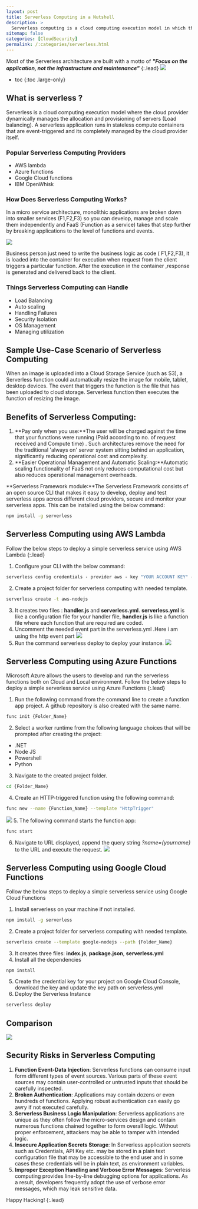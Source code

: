 ```yaml
---
layout: post
title: Serverless Computing in a Nutshell
description: >
  Serverless computing is a cloud computing execution model in which the cloud provider runs and manages the server. Read this blog for depeer insights, comparison of top cloud providers and security risks in serverless computing 
sitemap: false
categories: [CloudSecurity]
permalink: /:categories/serverless.html
---
```



Most of the Serverless architecture are built with a motto of ***"Focus on the application, not the infrastructure and maintenance"***
{:.lead}
![](https://r3dw0lfsec.in/assets/img/blog/cloudsecurity/serverlesscomputing/1.jpeg)

* toc
{:toc .large-only}

## What is serverless ?
Serverless is a cloud computing execution model where the cloud provider dynamically manages the allocation and provisioning of servers (Load balancing). A serverless application runs in stateless compute containers that are event-triggered and its completely managed by the cloud provider itself.

### Popular Serverless Computing Providers
* AWS lambda
* Azure functions
* Google Cloud functions
* IBM OpenWhisk

### How Does Serverless Computing Works?
In a micro service architecture, monolithic applications are broken down into smaller services (F1,F2,F3) so you can develop, manage and scale them independently and FaaS (Function as a service) takes that step further by breaking applications to the level of functions and events.

![](https://r3dw0lfsec.in/assets/img/blog/cloudsecurity/serverlesscomputing/2.png)

Business person just need to write the business logic as code ( F1,F2,F3), it is loaded into the container for execution when request from the client triggers a particular function. After the execution in the container ,response is generated and delivered back to the client.

### Things Serverless Computing can Handle
* Load Balancing
* Auto scaling
* Handling Failures
* Security Isolation
* OS Management
* Managing utilization

## Sample Use-Case Scenario of Serverless Computing
When an image is uploaded into a Cloud Storage Service (such as S3), a Serverless function could automatically resize the image for mobile, tablet, desktop devices. The event that triggers the function is the file that has been uploaded to cloud storage. Serverless function then executes the function of resizing the image.

## Benefits of Serverless Computing:

1. **Pay only when you use:**The user will be charged against the time that your functions were running (Paid according to no. of request received and Compute time) . Such architectures remove the need for the traditional 'always on' server system sitting behind an application, significantly reducing operational cost and complexity.
2. **Easier Operational Management and Automatic Scaling:**Automatic scaling functionality of FaaS not only reduces computational cost but also reduces operational management overheads.

**Serverless Framework module:**The Serverless Framework consists of an open source CLI that makes it easy to develop, deploy and test serverless apps across different cloud providers, secure and monitor your serverless apps. This can be installed using the below command:
```bash
npm install -g serverless
```

## Serverless Computing using AWS Lambda
Follow the below steps to deploy a simple serverless service using AWS Lambda
{:.lead}
1. Configure your CLI with the below command:
```bash
serverless config credentials - provider aws - key "YOUR ACCOUNT KEY" - secret " YOUR SECRET KEY"
```
2. Create a project folder for serverless computing with needed template.
```bash
serverless create -t aws-nodejs
```
3. It creates two files : **handler.js** and **serverless.yml**. **serverless.yml** is like a configuration file for your handler file, **handler.js** is like a function file where each function that are required are coded.
4. Uncomment the needed event part in the serverless.yml .Here i am using the http event part
![](https://r3dw0lfsec.in/assets/img/blog/cloudsecurity/serverlesscomputing/3.png)
5. Run the command serverless deploy to deploy your instance.
![](https://r3dw0lfsec.in/assets/img/blog/cloudsecurity/serverlesscomputing/4.png)

## Serverless Computing using Azure Functions
Microsoft Azure allows the users to develop and run the serverless functions both on Cloud and Local environment. 
Follow the below steps to deploy a simple serverless service using Azure Functions 
{:.lead}
1. Run the following command from the command line to create a function app project. A github repository is also created with the same name.
```bash
func init {Folder_Name}
```
2. Select a worker runtime from the following language choices that will be prompted after creating the project:
* .NET
* Node JS
* Powershell
* Python
3. Navigate to the created project folder.
```bash
cd {Folder_Name}
```
4. Create an HTTP-triggered function using the following command:
```bash
func new --name {Function_Name} --template "HttpTrigger"
```
![](https://r3dw0lfsec.in/assets/img/blog/cloudsecurity/serverlesscomputing/5.png)
5. The following command starts the function app:
```bash
func start
```
6. Navigate to URL displayed, append the query string *?name={yourname}* to the URL and execute the request.
![](https://r3dw0lfsec.in/assets/img/blog/cloudsecurity/serverlesscomputing/6.png)

## Serverless Computing using Google Cloud Functions
Follow the below steps to deploy a simple serverless service using Google Cloud Functions
1. Install serverless on your machine if not installed.
```bash
npm install -g serverless
```
2. Create a project folder for serverless computing with needed template.
```bash
serverless create --template google-nodejs --path {Folder_Name}
```
3. It creates three files: **index.js**, **package.json**, **serverless.yml**
4. Install all the dependencies
```bash
npm install
```
5. Create the credential key for your project on Google Cloud Console, download the key and update the key path on serverless.yml
6. Deploy the Serverless Instance
```bash
serverless deploy
```

## Comparison
![](https://r3dw0lfsec.inassets/img/blog/cloudsecurity/serverlesscomputing/7.png)

## Security Risks in Serverless Computing
1. **Function Event-Data Injection**: Serverless functions can consume input form different types of event sources. Various parts of these event sources may contain user-controlled or untrusted inputs that should be carefully inspected.
2. **Broken Authentication**: Applications may contain dozens or even hundreds of functions. Applying robust authentication can easily go awry if not executed carefully.
3. **Serverless Business Logic Manipulation**: Serverless applications are unique as they often follow the micro-services design and contain numerous functions chained together to form overall logic. Without proper enforcement, attackers may be able to tamper with intended logic.
4. **Insecure Application  Secrets Storage**: In Serverless application secrets such as Credentials, API Key etc. may be stored in a plain text configuration file that may be accessible to the end user and in some cases these credentials will be in plain text, as environment variables.
5. **Improper Exception Handling and Verbose Error Messages**: Serverless computing provides line-by-line debugging options for applications. As a result, developers frequently adopt the use of verbose error messages, which may leak sensitive data.

Happy Hacking!
{:.lead}